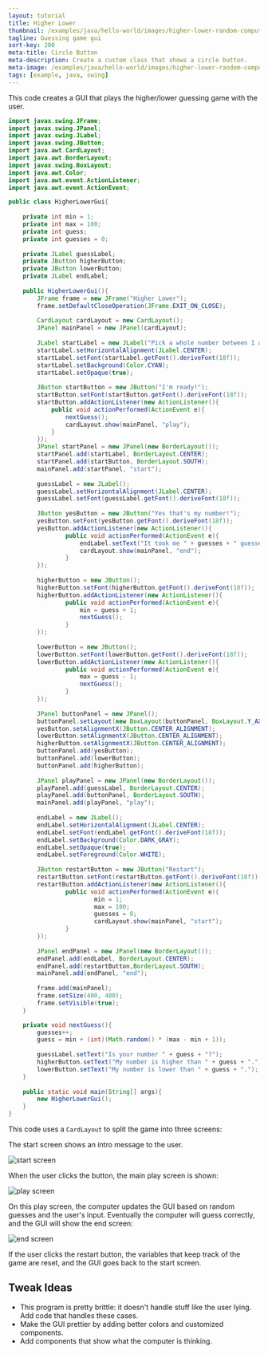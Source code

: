 ```yaml
---
layout: tutorial
title: Higher Lower
thumbnail: /examples/java/hello-world/images/higher-lower-random-computer-player-2.png
tagline: Guessing game gui
sort-key: 200
meta-title: Circle Button
meta-description: Create a custom class that shows a circle button.
meta-image: /examples/java/hello-world/images/higher-lower-random-computer-player-3.png
tags: [example, java, swing]
---
```


This code creates a GUI that plays the higher/lower guessing game with the user.

```java
import javax.swing.JFrame;
import javax.swing.JPanel;
import javax.swing.JLabel;
import javax.swing.JButton;
import java.awt.CardLayout;
import java.awt.BorderLayout;
import javax.swing.BoxLayout;
import java.awt.Color;
import java.awt.event.ActionListener;
import java.awt.event.ActionEvent;

public class HigherLowerGui{
	
	private int min = 1;
	private int max = 100;
	private int guess;
	private int guesses = 0;
	
	private JLabel guessLabel;
	private JButton higherButton;
	private JButton lowerButton;
	private JLabel endLabel;
	
	public HigherLowerGui(){
		JFrame frame = new JFrame("Higher Lower");
		frame.setDefaultCloseOperation(JFrame.EXIT_ON_CLOSE);
		
		CardLayout cardLayout = new CardLayout();
		JPanel mainPanel = new JPanel(cardLayout);
		
		JLabel startLabel = new JLabel("Pick a whole number between 1 and 100.");
		startLabel.setHorizontalAlignment(JLabel.CENTER);
		startLabel.setFont(startLabel.getFont().deriveFont(18f));
		startLabel.setBackground(Color.CYAN);
		startLabel.setOpaque(true);
		
		JButton startButton = new JButton("I'm ready!");
		startButton.setFont(startButton.getFont().deriveFont(18f));
		startButton.addActionListener(new ActionListener(){
			public void actionPerformed(ActionEvent e){
				nextGuess();
				cardLayout.show(mainPanel, "play");
			}
		});
		JPanel startPanel = new JPanel(new BorderLayout());
		startPanel.add(startLabel, BorderLayout.CENTER);
		startPanel.add(startButton, BorderLayout.SOUTH);
		mainPanel.add(startPanel, "start");
		
		guessLabel = new JLabel();
		guessLabel.setHorizontalAlignment(JLabel.CENTER);
		guessLabel.setFont(guessLabel.getFont().deriveFont(18f));
		
		JButton yesButton = new JButton("Yes that's my number!");
		yesButton.setFont(yesButton.getFont().deriveFont(18f));
		yesButton.addActionListener(new ActionListener(){
				public void actionPerformed(ActionEvent e){
					endLabel.setText("It took me " + guesses + " guesses!");
					cardLayout.show(mainPanel, "end");
				}
		});
		
		higherButton = new JButton();
		higherButton.setFont(higherButton.getFont().deriveFont(18f));
		higherButton.addActionListener(new ActionListener(){
				public void actionPerformed(ActionEvent e){
					min = guess + 1;
					nextGuess();
				}
		});
		
		lowerButton = new JButton();
		lowerButton.setFont(lowerButton.getFont().deriveFont(18f));
		lowerButton.addActionListener(new ActionListener(){
				public void actionPerformed(ActionEvent e){
					max = guess - 1;
					nextGuess();
				}
		});
		
		JPanel buttonPanel = new JPanel();
		buttonPanel.setLayout(new BoxLayout(buttonPanel, BoxLayout.Y_AXIS));
		yesButton.setAlignmentX(JButton.CENTER_ALIGNMENT);
		lowerButton.setAlignmentX(JButton.CENTER_ALIGNMENT);
		higherButton.setAlignmentX(JButton.CENTER_ALIGNMENT);
		buttonPanel.add(yesButton);
		buttonPanel.add(lowerButton);
		buttonPanel.add(higherButton);
		
		JPanel playPanel = new JPanel(new BorderLayout());
		playPanel.add(guessLabel, BorderLayout.CENTER);
		playPanel.add(buttonPanel, BorderLayout.SOUTH);
		mainPanel.add(playPanel, "play");
		
		endLabel = new JLabel();
		endLabel.setHorizontalAlignment(JLabel.CENTER);
		endLabel.setFont(endLabel.getFont().deriveFont(18f));
		endLabel.setBackground(Color.DARK_GRAY);
		endLabel.setOpaque(true);
		endLabel.setForeground(Color.WHITE);
		
		JButton restartButton = new JButton("Restart");
		restartButton.setFont(restartButton.getFont().deriveFont(18f));
		restartButton.addActionListener(new ActionListener(){
				public void actionPerformed(ActionEvent e){
						min = 1;
						max = 100;
						guesses = 0;
						cardLayout.show(mainPanel, "start");
				}
		});
		
		JPanel endPanel = new JPanel(new BorderLayout());
		endPanel.add(endLabel, BorderLayout.CENTER);
		endPanel.add(restartButton,BorderLayout.SOUTH);
		mainPanel.add(endPanel, "end");
		
		frame.add(mainPanel);
		frame.setSize(400, 400);
		frame.setVisible(true);
	}

	private void nextGuess(){
		guesses++;
		guess = min + (int)(Math.random() * (max - min + 1));
		
		guessLabel.setText("Is your number " + guess + "?");
		higherButton.setText("My number is higher than " + guess + ".");
		lowerButton.setText("My number is lower than " + guess + ".");
	}
	
	public static void main(String[] args){
		new HigherLowerGui();
	}
}
```

This code uses a `CardLayout` to split the game into three screens:

The start screen shows an intro message to the user.

![start screen](/examples/java/swing/images/higher-lower-computer-gui-1.png)

When the user clicks the button, the main play screen is shown:

![play screen](/examples/java/swing/images/higher-lower-computer-gui-2.png)

On this play screen, the computer updates the GUI based on random guesses and the user's input. Eventually the computer will guess correctly, and the GUI will show the end screen:

![end screen](/examples/java/swing/images/higher-lower-computer-gui-3.png)

If the user clicks the restart button, the variables that keep track of the game are reset, and the GUI goes back to the start screen.

## Tweak Ideas

- This program is pretty brittle: it doesn't handle stuff like the user lying. Add code that handles these cases.
- Make the GUI prettier by adding better colors and customized components.
- Add components that show what the computer is thinking.